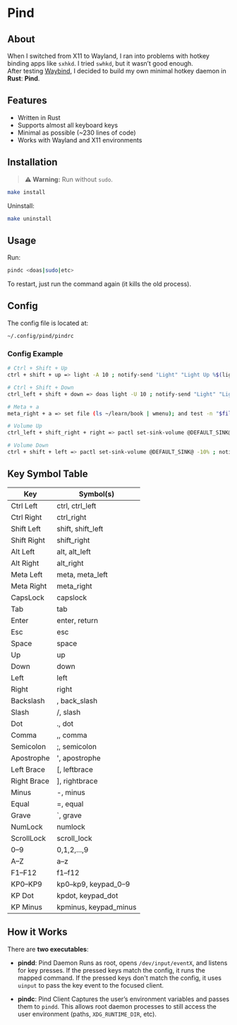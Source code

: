 # Pind

## About
When I switched from X11 to Wayland, I ran into problems with hotkey binding apps like `sxhkd`. I tried `swhkd`, but it wasn’t good enough.  
After testing [Waybind](https://github.com/postman721/Waybind/issues), I decided to build my own minimal hotkey daemon in **Rust**: **Pind**.

## Features
- Written in Rust
- Supports almost all keyboard keys
- Minimal as possible (~230 lines of code)
- Works with Wayland and X11 environments

## Installation
> **⚠️ Warning:** Run without `sudo`.

```bash
make install
````

Uninstall:

```bash
make uninstall
```

## Usage

Run:

```bash
pindc <doas|sudo|etc>
```

To restart, just run the command again (it kills the old process).

## Config

The config file is located at:

```
~/.config/pind/pindrc
```

### Config Example

```bash
# Ctrl + Shift + Up
ctrl + shift + up => light -A 10 ; notify-send "Light" "Light Up %$(light)"

# Ctrl + Shift + Down
ctrl_left + shift + down => doas light -U 10 ; notify-send "Light" "Light Down %$(light)"

# Meta + a
meta_right + a => set file (ls ~/learn/book | wmenu); and test -n "$file"; and zathura ~/learn/book/"$file"

# Volume Up
ctrl_left + shift_right + right => pactl set-sink-volume @DEFAULT_SINK@ +10% ; notify-send "Sound" "Volume Up %$(pamixer --get-volume)"

# Volume Down
ctrl + shift + left => pactl set-sink-volume @DEFAULT_SINK@ -10% ; notify-send "Sound" "Volume Down %$(pamixer --get-volume)"
```

## Key Symbol Table

| **Key**     | **Symbol(s)**              |
| ----------- | -------------------------- |
| Ctrl Left   | ctrl, ctrl_left           |
| Ctrl Right  | ctrl_right                |
| Shift Left  | shift, shift_left         |
| Shift Right | shift_right               |
| Alt Left    | alt, alt_left             |
| Alt Right   | alt_right                 |
| Meta Left   | meta, meta_left           |
| Meta Right  | meta_right                |
| CapsLock    | capslock                   |
| Tab         | tab                        |
| Enter       | enter, return              |
| Esc         | esc                        |
| Space       | space                      |
| Up          | up                         |
| Down        | down                       |
| Left        | left                       |
| Right       | right                      |
| Backslash   | , back_slash              |
| Slash       | /, slash                   |
| Dot         | ., dot                     |
| Comma       | ,, comma                   |
| Semicolon   | ;, semicolon               |
| Apostrophe  | ', apostrophe              |
| Left Brace  | [, leftbrace              |
| Right Brace | ], rightbrace              |
| Minus       | -, minus                   |
| Equal       | =, equal                   |
| Grave       | \`, grave                  |
| NumLock     | numlock                    |
| ScrollLock  | scroll_lock               |
| 0–9         | 0,1,2,...,9                |
| A–Z         | a–z                        |
| F1–F12      | f1–f12                     |
| KP0–KP9     | kp0–kp9, keypad_0–9       |
| KP Dot      | kpdot, keypad_dot         |
| KP Minus    | kpminus, keypad_minus     |

## How it Works

There are **two executables**:

* **pindd**: Pind Daemon
  Runs as root, opens `/dev/input/eventX`, and listens for key presses.
  If the pressed keys match the config, it runs the mapped command.
  If the pressed keys don't match the config, it uses `uinput` to pass the key event to the focused client.

* **pindc**: Pind Client
  Captures the user’s environment variables and passes them to `pindd`.
  This allows root daemon processes to still access the user environment (paths, `XDG_RUNTIME_DIR`, etc).

```
```
